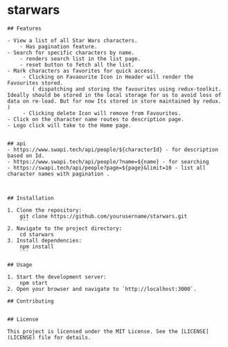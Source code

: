 # starwars

    ## Features

    - View a list of all Star Wars characters.
        - Has pagination feature.
    - Search for specific characters by name.
        - renders search list in the list page. 
        - reset button to fetch all the list. 
    - Mark characters as favorites for quick access.
         - Clicking on Favaourite Icon in Header will render the Favourites stored.
            ( dispatching and storing the favourites using redux-toolkit. Ideally should be stored in the local storage for us to avoid loss of data on re-load. But for now Its stored in store maintained by redux. )
         - Clicking delete Icon will remove from Favourites.  
    - Click on the character name routes to description page. 
    - Logo click will take to the Home page. 
       

    ## api
    - https://www.swapi.tech/api/people/${characterId} - for description based on Id.
    - https://www.swapi.tech/api/people/?name=${name} - for searching 
    - https://swapi.tech/api/people?page=${page}&limit=10 - list all character names with pagination .



    ## Installation

    1. Clone the repository:
        git clone https://github.com/yourusername/starwars.git
        ```
    2. Navigate to the project directory:
        cd starwars
    3. Install dependencies:
        npm install
        ```

    ## Usage

    1. Start the development server:
        npm start
    2. Open your browser and navigate to `http://localhost:3000`.

    ## Contributing


    ## License

    This project is licensed under the MIT License. See the [LICENSE](LICENSE) file for details.